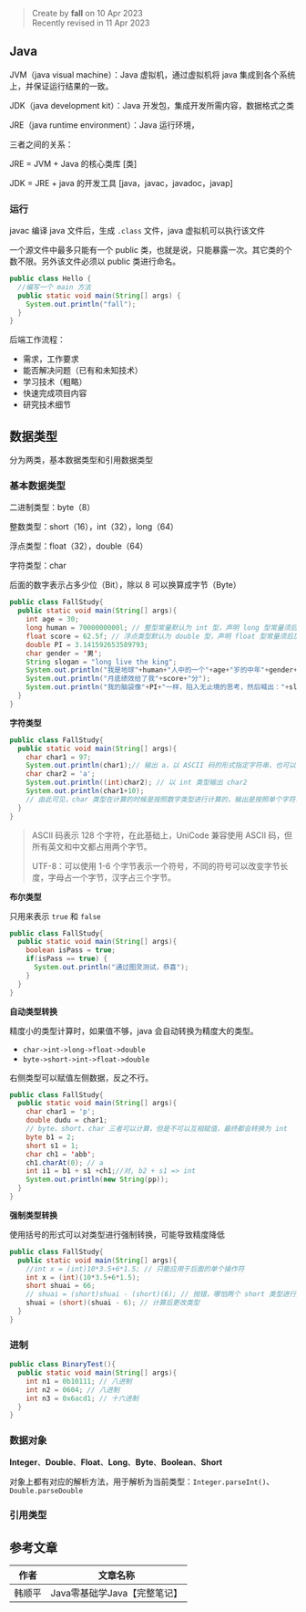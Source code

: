 > Create by **fall** on 10 Apr 2023<br/>
> Recently revised in 11 Apr 2023

## Java

JVM（java visual machine）：Java 虚拟机，通过虚拟机将 java 集成到各个系统上，并保证运行结果的一致。

JDK（java development kit）：Java 开发包，集成开发所需内容，数据格式之类

JRE（java runtime environment）：Java 运行环境，

三者之间的关系：

JRE = JVM + Java 的核心类库 [类]

JDK = JRE + java 的开发工具 [java，javac，javadoc，javap]

### 运行

javac 编译 java 文件后，生成 `.class` 文件，java 虚拟机可以执行该文件

一个源文件中最多只能有一个 public 类，也就是说，只能暴露一次。其它类的个数不限。另外该文件必须以 public 类进行命名。

```java
public class Hello {
  //编写一个 main 方法
  public static void main(String[] args) {
    System.out.println("fall");
  }
}
```

后端工作流程：

- 需求，工作要求
- 能否解决问题（已有和未知技术）
- 学习技术（粗略）
- 快速完成项目内容
- 研究技术细节

## 数据类型

分为两类，基本数据类型和引用数据类型

### 基本数据类型

二进制类型：byte（8）

整数类型：short（16），int（32），long（64）

浮点类型：float（32），double（64）

字符类型：char

后面的数字表示占多少位（Bit），除以 8 可以换算成字节（Byte）

```java
public class FallStudy{
  public static void main(String[] args){
    int age = 30;
    long human = 7000000000l; // 整型常量默认为 int 型，声明 long 型常量须后加 "l" 或 "L"
    float score = 62.5f; // 浮点类型默认为 double 型，声明 float 型常量须后加 "f" 或 "F"
    double PI = 3.141592653589793;
    char gender = '男';
    String slogan = "long live the king";
    System.out.println("我是地球"+human+"人中的一个"+age+"岁的中年"+gender+"性");
    System.out.println("月底绩效给了我"+score+"分");
    System.out.println("我的脑袋像"+PI+"一样，陷入无止境的思考，然后喊出："+slogan);
  }
}
```

**字符类型**

```java
public class FallStudy{
  public static void main(String[] args){
    char char1 = 97;
    System.out.println(char1);// 输出 a，以 ASCII 码的形式指定字符串，也可以指定中文字符
    char char2 = 'a';
    System.out.println((int)char2); // 以 int 类型输出 char2
    System.out.println(char1+10);
    // 由此可见，char 类型在计算的时候是按照数字类型进行计算的，输出是按照单个字符串输出的
  }
}
```

> ASCII 码表示 128 个字符，在此基础上，UniCode 兼容使用 ASCII 码，但所有英文和中文都占用两个字节。
>
> UTF-8：可以使用 1-6 个字节表示一个符号，不同的符号可以改变字节长度，字母占一个字节，汉字占三个字节。

**布尔类型**

只用来表示 `true` 和 `false`

```java
public class FallStudy{
  public static void main(String[] args){
    boolean isPass = true;
    if(isPass == true) {
      System.out.println("通过图灵测试，恭喜");
    }
  }
}
```

**自动类型转换**

精度小的类型计算时，如果值不够，java 会自动转换为精度大的类型。

- `char->int->long->float->double`
- `byte->short->int->float->double`

右侧类型可以赋值左侧数据，反之不行。

```java
public class FallStudy{
  public static void main(String[] args){
    char char1 = 'p';
    double dudu = char1;
    // byte、short、char 三者可以计算，但是不可以互相赋值，最终都会转换为 int
    byte b1 = 2;
    short s1 = 1;
    char ch1 = 'abb';
    ch1.charAt(0); // a
    int i1 = b1 + s1 +ch1;//对, b2 + s1 => int
    System.out.println(new String(pp));
  }
}
```

**强制类型转换**

使用括号的形式可以对类型进行强制转换，可能导致精度降低

```java
public class FallStudy{
  public static void main(String[] args){
    //int x = (int)10*3.5+6*1.5; // 只能应用于后面的单个操作符
    int x = (int)(10*3.5+6*1.5);
    short shuai = 66;
    // shuai = (short)shuai - (short)(6); // 抛错，哪怕两个 short 类型进行加减
    shuai = (short)(shuai - 6); // 计算后更改类型
  }
}
```

### 进制

```java
public class BinaryTest(){
  public static void main(String[] args){
    int n1 = 0b10111; // 八进制
    int n2 = 0604; // 八进制
    int n3 = 0x6acd1; // 十六进制
  }
}
```



### 数据对象

**Integer**、**Double**、**Float**、**Long**、**Byte**、**Boolean**、**Short**

对象上都有对应的解析方法，用于解析为当前类型：`Integer.parseInt()`、`Double.parseDouble`

### 引用类型



## 参考文章

| 作者   | 文章名称                     |
| ------ | ---------------------------- |
| 韩顺平 | Java零基础学Java【完整笔记】 |

